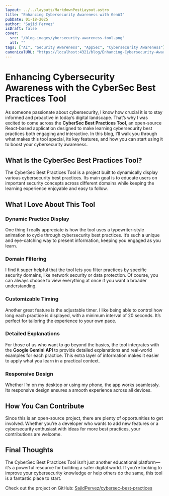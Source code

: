 ```yaml
---
layout: ../../layouts/MarkdownPostLayout.astro
title: "Enhancing Cybersecurity Awareness with GenAI"
pubDate: 01-18-2025
author: 'Sajid Pervez'
isDraft: false
cover:
  src: "/blog-images/ybersecurity-awareness-tool.png"
  alt: ""
tags: ["AI", "Security Awareness", "AppSec", "Cybersecurity Awareness"]
canonicalURL: "https://localhost:4321/blog/Enhancing-Cybersecurity-Awareness-Tool"
---
```



# Enhancing Cybersecurity Awareness with the CyberSec Best Practices Tool

As someone passionate about cybersecurity, I know how crucial it is to stay informed and proactive in today’s digital landscape. That’s why I was excited to come across the **CyberSec Best Practices Tool**, an open-source React-based application designed to make learning cybersecurity best practices both engaging and interactive. In this blog, I’ll walk you through what makes this tool special, its key features, and how you can start using it to boost your cybersecurity awareness.

## What Is the CyberSec Best Practices Tool?
The CyberSec Best Practices Tool is a project built to dynamically display various cybersecurity best practices. Its main goal is to educate users on important security concepts across different domains while keeping the learning experience enjoyable and easy to follow.

## What I Love About This Tool
### Dynamic Practice Display
One thing I really appreciate is how the tool uses a typewriter-style animation to cycle through cybersecurity best practices. It’s such a unique and eye-catching way to present information, keeping you engaged as you learn.

### Domain Filtering
I find it super helpful that the tool lets you filter practices by specific security domains, like network security or data protection. Of course, you can always choose to view everything at once if you want a broader understanding.

### Customizable Timing
Another great feature is the adjustable timer. I like being able to control how long each practice is displayed, with a minimum interval of 20 seconds. It’s perfect for tailoring the experience to your own pace.

### Detailed Explanations
For those of us who want to go beyond the basics, the tool integrates with the **Google Gemini API** to provide detailed explanations and real-world examples for each practice. This extra layer of information makes it easier to apply what you learn in a practical context.

### Responsive Design
Whether I’m on my desktop or using my phone, the app works seamlessly. Its responsive design ensures a smooth experience across all devices.

## How You Can Contribute
Since this is an open-source project, there are plenty of opportunities to get involved. Whether you’re a developer who wants to add new features or a cybersecurity enthusiast with ideas for more best practices, your contributions are welcome.

## Final Thoughts
The CyberSec Best Practices Tool isn’t just another educational platform—it’s a powerful resource for building a safer digital world. If you’re looking to improve your cybersecurity knowledge or help others do the same, this tool is a fantastic place to start.

Check out the project on GitHub: [SajidPervez/cybersec-best-practices](https://github.com/SajidPervez/cybersec-best-practices)


